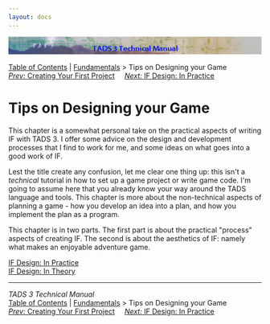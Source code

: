 ```yaml
---
layout: docs
---
```

<div class="topbar">

<img src="topbar.jpg" data-border="0" />

</div>

<div class="nav">

<a href="toc.html" class="nav">Table of Contents</a> \|
<a href="fund.html" class="nav">Fundamentals</a> \> Tips on Designing
your Game  
<span class="navnp"><a href="t3start.html" class="nav"><em>Prev:</em> Creating Your First
Project</a>    
<a href="t3des1.html" class="nav"><em>Next:</em> IF Design: In
Practice</a>     </span>

</div>

<div class="main">

# Tips on Designing your Game

This chapter is a somewhat personal take on the practical aspects of
writing IF with TADS 3. I offer some advice on the design and
development processes that I find to work for me, and some ideas on what
goes into a good work of IF.

Lest the title create any confusion, let me clear one thing up: this
isn't a *technical* tutorial in how to set up a game project or write
game code. I'm going to assume here that you already know your way
around the TADS language and tools. This chapter is more about the
non-technical aspects of planning a game - how you develop an idea into
a plan, and how you implement the plan as a program.

This chapter is in two parts. The first part is about the practical
"process" aspects of creating IF. The second is about the aesthetics of
IF: namely what makes an enjoyable adventure game.

<div class="sectoc">

[IF Design: In Practice](t3des1.html)  
[IF Design: In Theory](t3des2.html)  

</div>

</div>

------------------------------------------------------------------------

<div class="navb">

*TADS 3 Technical Manual*  
<a href="toc.html" class="nav">Table of Contents</a> \|
<a href="fund.html" class="nav">Fundamentals</a> \> Tips on Designing
your Game  
<span class="navnp"><a href="t3start.html" class="nav"><em>Prev:</em> Creating Your First
Project</a>    
<a href="t3des1.html" class="nav"><em>Next:</em> IF Design: In
Practice</a>     </span>

</div>
